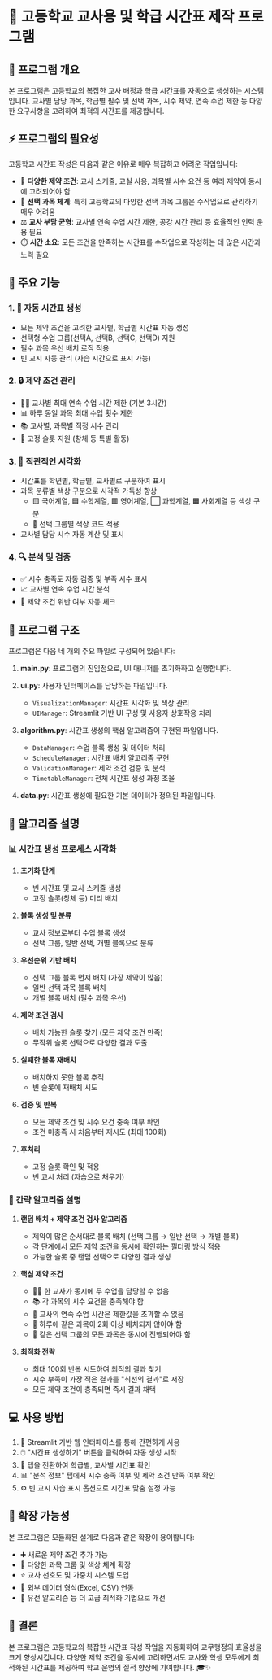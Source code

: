 # 🏫 고등학교 교사용 및 학급 시간표 제작 프로그램

## 📝 프로그램 개요

본 프로그램은 고등학교의 복잡한 교사 배정과 학급 시간표를 자동으로 생성하는 시스템입니다. 교사별 담당 과목, 학급별 필수 및 선택 과목, 시수 제약, 연속 수업 제한 등 다양한 요구사항을 고려하여 최적의 시간표를 제공합니다.

## ⚡ 프로그램의 필요성

고등학교 시간표 작성은 다음과 같은 이유로 매우 복잡하고 어려운 작업입니다:

- 🔄 **다양한 제약 조건**: 교사 스케줄, 교실 사용, 과목별 시수 요건 등 여러 제약이 동시에 고려되어야 함
- 🧩 **선택 과목 체계**: 특히 고등학교의 다양한 선택 과목 그룹은 수작업으로 관리하기 매우 어려움
- ⚖️ **교사 부담 균형**: 교사별 연속 수업 시간 제한, 공강 시간 관리 등 효율적인 인력 운용 필요
- ⏱️ **시간 소요**: 모든 조건을 만족하는 시간표를 수작업으로 작성하는 데 많은 시간과 노력 필요

## 🌟 주요 기능

### 1. 🤖 자동 시간표 생성
- 모든 제약 조건을 고려한 교사별, 학급별 시간표 자동 생성
- 선택형 수업 그룹(선택A, 선택B, 선택C, 선택D) 지원
- 필수 과목 우선 배치 로직 적용
- 빈 교시 자동 관리 (자습 시간으로 표시 가능)

### 2. 🔒 제약 조건 관리
- 👨‍🏫 교사별 최대 연속 수업 시간 제한 (기본 3시간)
- 📊 하루 동일 과목 최대 수업 횟수 제한
- 📚 교사별, 과목별 적정 시수 관리
- 📌 고정 슬롯 지원 (창체 등 특별 활동)

### 3. 🎨 직관적인 시각화
- 시간표를 학년별, 학급별, 교사별로 구분하여 표시
- 과목 분류별 색상 구분으로 시각적 가독성 향상
  - 🟨 국어계열, 🟦 수학계열, 🟥 영어계열, ⬜ 과학계열, 🟧 사회계열 등 색상 구분
  - 🎯 선택 그룹별 색상 코드 적용
- 교사별 담당 시수 자동 계산 및 표시

### 4. 🔍 분석 및 검증
- ✅ 시수 충족도 자동 검증 및 부족 시수 표시
- 📈 교사별 연속 수업 시간 분석
- 🚫 제약 조건 위반 여부 자동 체크

## 🧰 프로그램 구조

프로그램은 다음 네 개의 주요 파일로 구성되어 있습니다:

1. **main.py**: 프로그램의 진입점으로, UI 매니저를 초기화하고 실행합니다.

2. **ui.py**: 사용자 인터페이스를 담당하는 파일입니다.
   - `VisualizationManager`: 시간표 시각화 및 색상 관리
   - `UIManager`: Streamlit 기반 UI 구성 및 사용자 상호작용 처리

3. **algorithm.py**: 시간표 생성의 핵심 알고리즘이 구현된 파일입니다.
   - `DataManager`: 수업 블록 생성 및 데이터 처리
   - `ScheduleManager`: 시간표 배치 알고리즘 구현
   - `ValidationManager`: 제약 조건 검증 및 분석
   - `TimetableManager`: 전체 시간표 생성 과정 조율

4. **data.py**: 시간표 생성에 필요한 기본 데이터가 정의된 파일입니다.

## 🧠 알고리즘 설명

### 📊 시간표 생성 프로세스 시각화


1. **초기화 단계**
   - 빈 시간표 및 교사 스케줄 생성
   - 고정 슬롯(창체 등) 미리 배치

2. **블록 생성 및 분류**
   - 교사 정보로부터 수업 블록 생성
   - 선택 그룹, 일반 선택, 개별 블록으로 분류

3. **우선순위 기반 배치**
   - 선택 그룹 블록 먼저 배치 (가장 제약이 많음)
   - 일반 선택 과목 블록 배치
   - 개별 블록 배치 (필수 과목 우선)

4. **제약 조건 검사**
   - 배치 가능한 슬롯 찾기 (모든 제약 조건 만족)
   - 무작위 슬롯 선택으로 다양한 결과 도출

5. **실패한 블록 재배치**
   - 배치하지 못한 블록 추적
   - 빈 슬롯에 재배치 시도

6. **검증 및 반복**
   - 모든 제약 조건 및 시수 요건 충족 여부 확인
   - 조건 미충족 시 처음부터 재시도 (최대 100회)

7. **후처리**
   - 고정 슬롯 확인 및 적용
   - 빈 교시 처리 (자습으로 채우기)

### 🔄 간략 알고리즘 설명

1. **랜덤 배치 + 제약 조건 검사 알고리즘**
   - 제약이 많은 순서대로 블록 배치 (선택 그룹 → 일반 선택 → 개별 블록)
   - 각 단계에서 모든 제약 조건을 동시에 확인하는 필터링 방식 적용
   - 가능한 슬롯 중 랜덤 선택으로 다양한 결과 생성

2. **핵심 제약 조건**
   - 👨‍🏫 한 교사가 동시에 두 수업을 담당할 수 없음
   - 📚 각 과목의 시수 요건을 충족해야 함
   - 🔄 교사의 연속 수업 시간은 제한값을 초과할 수 없음
   - 📌 하루에 같은 과목이 2회 이상 배치되지 않아야 함
   - 🧩 같은 선택 그룹의 모든 과목은 동시에 진행되어야 함

3. **최적화 전략**
   - 최대 100회 반복 시도하여 최적의 결과 찾기
   - 시수 부족이 가장 적은 결과를 "최선의 결과"로 저장
   - 모든 제약 조건이 충족되면 즉시 결과 채택

## 💻 사용 방법

1. 🚀 Streamlit 기반 웹 인터페이스를 통해 간편하게 사용
2. 🖱️ "시간표 생성하기" 버튼을 클릭하여 자동 생성 시작
3. 🔄 탭을 전환하여 학급별, 교사별 시간표 확인
4. 📊 "분석 정보" 탭에서 시수 충족 여부 및 제약 조건 만족 여부 확인
5. ⚙️ 빈 교시 자습 표시 옵션으로 시간표 맞춤 설정 가능

## 🚀 확장 가능성

본 프로그램은 모듈화된 설계로 다음과 같은 확장이 용이합니다:

- ➕ 새로운 제약 조건 추가 가능
- 🎨 다양한 과목 그룹 및 색상 체계 확장
- ⭐ 교사 선호도 및 가중치 시스템 도입
- 📂 외부 데이터 형식(Excel, CSV) 연동
- 🧬 유전 알고리즘 등 더 고급 최적화 기법으로 개선

## 📌 결론

본 프로그램은 고등학교의 복잡한 시간표 작성 작업을 자동화하여 교무행정의 효율성을 크게 향상시킵니다. 다양한 제약 조건을 동시에 고려하면서도 교사와 학생 모두에게 최적화된 시간표를 제공하여 학교 운영의 질적 향상에 기여합니다. 🎓✨
